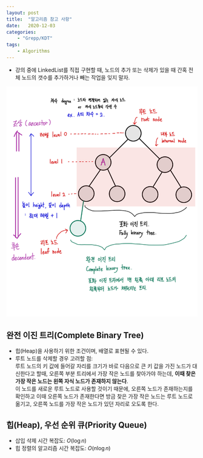 ```yaml
---
layout: post
title:  "알고리즘 참고 사항"
date:   2020-12-03
categories:
    - "Grepp/KDT"
tags:
    - Algorithms
---
```


- 강의 중에 LinkedList를 직접 구현할 때, 노드의 추가 또는 삭제가 있을 때 간혹 전체 노드의 갯수를 추가하거나 빼는 작업을 잊지 말자.

![트리의 용어](/assets/k-digital-training/tree.jpeg)


## 완전 이진 트리(Complete Binary Tree)

- 힙(Heap)을 사용하기 위한 조건이며, 배열로 표현될 수 있다.
- 루트 노드를 삭제할 경우 고려할 점:  
루트 노드의 키 값에 들어갈 자리를 크기가 바로 다음으로 큰 키 값을 가진 노드가 대신한다고 할때, 오른쪽 부분 트리에서 가장 작은 노드를 찾아가야 하는데, **이때 찾은 가장 작은 노드는 왼쪽 자식 노드가 존재하지 않는다**.  
이 노드를 새로운 루트 노드로 사용할 것이기 때문에, 오른쪽 노드가 존재하는지를 확인하고 이때 오른쪽 노드가 존재한다면 방금 찾은 가장 작은 노드는 루트 노드로 옮기고, 오른쪽 노드를 가장 작은 노드가 있던 자리로 오도록 한다.


## 힙(Heap), 우선 순위 큐(Priority Queue)

- 삽입 삭제 시간 복잡도: $O(\log n)$
- 힙 정렬의 알고리즘 시간 복잡도: $O(n \log n)$
